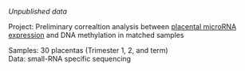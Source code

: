 *Unpublished data*  

Project: Preliminary correaltion analysis between [placental microRNA expression](https://github.com/nikita-telkar/Projects/tree/master/sncRNA%20in%20the%20Human%20Placenta%20(Pilot)) and DNA methylation in matched samples  

Samples: 30 placentas (Trimester 1, 2, and term)  
Data: small-RNA specific sequencing
